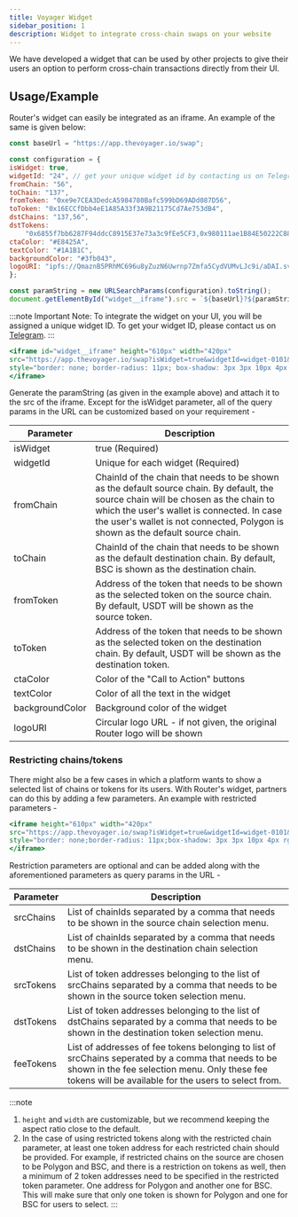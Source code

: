 ```yaml
---
title: Voyager Widget
sidebar_position: 1
description: Widget to integrate cross-chain swaps on your website
---
```


We have developed a widget that can be used by other projects to give their users an option to perform cross-chain transactions directly from their UI.

## Usage/Example
Router's widget can easily be integrated as an iframe. An example of the same is given below:
```jsx
const baseUrl = "https://app.thevoyager.io/swap";

const configuration = {
isWidget: true,
widgetId: "24", // get your unique widget id by contacting us on Telegram
fromChain: "56",
toChain: "137",
fromToken: "0xe9e7CEA3DedcA5984780Bafc599bD69ADd087D56",
toToken: "0x16ECCfDbb4eE1A85A33f3A9B21175Cd7Ae753dB4",
dstChains: "137,56",
dstTokens:
    "0x6855f7bb6287F94ddcC8915E37e73a3c9fEe5CF3,0x980111ae1B84E50222C8843e3A7a038F36Fecd2b",
ctaColor: "#E8425A",
textColor: "#1A1B1C",
backgroundColor: "#3fb043",
logoURI: "ipfs://QmaznB5PRhMC696u8yZuzN6Uwrnp7Zmfa5CydVUMvLJc9i/aDAI.svg",
};

const paramString = new URLSearchParams(configuration).toString();
document.getElementById("widget__iframe").src = `${baseUrl}?${paramString}`;
```

:::note
Important Note: 
To integrate the widget on your UI, you will be assigned a unique widget ID. To get your widget ID, please contact us on [Telegram](https://t.me/Add_ith).
:::

```jsx
<iframe id="widget__iframe" height="610px" width="420px" 
src="https://app.thevoyager.io/swap?isWidget=true&widgetId=widget-0101&fromChain=56&toChain=137&fromToken=0xe9e7CEA3DedcA5984780Bafc599bD69ADd087D56&toToken=0x16ECCfDbb4eE1A85A33f3A9B21175Cd7Ae753dB4"
style="border: none; border-radius: 11px; box-shadow: 3px 3px 10px 4px rgba(0, 0, 0, 0.05);">
</iframe>
```

Generate the paramString (as given in the example above) and attach it to the src of the iframe. Except for the isWidget parameter, all of the query params in the URL can be customized based on your requirement -

| **Parameter** | **Description** |
| -------- | -------- |
| isWidget | true (Required) |
| widgetId | Unique for each widget (Required) |
| fromChain | ChainId of the chain that needs to be shown as the default source chain. By default, the source chain will be chosen as the chain to which the user's wallet is connected. In case the user's wallet is not connected, Polygon is shown as the default source chain. |
| toChain |	ChainId of the chain that needs to be shown as the default destination chain. By default, BSC is shown as the destination chain. |
| fromToken | Address of the token that needs to be shown as the selected token on the source chain. By default, USDT will be shown as the source token. |
| toToken |	Address of the token that needs to be shown as the selected token on the destination chain. By default, USDT will be shown as the destination token. |
| ctaColor | Color of the "Call to Action" buttons |
| textColor	| Color of all the text in the widget |
| backgroundColor |	Background color of the widget |
| logoURI |	Circular logo URL - if not given, the original Router logo will be shown |

### Restricting chains/tokens
There might also be a few cases in which a platform wants to show a selected list of chains or tokens for its users. With Router's widget, partners can do this by adding a few parameters. An example with restricted parameters -

```jsx 
<iframe height="610px" width="420px" 
src="https://app.thevoyager.io/swap?isWidget=true&widgetId=widget-0101&fromChain=137&fromToken=0xc2132d05d31c914a87c6611c10748aeb04b58e8f&toChain=56&toToken=0x6855f7bb6287F94ddcC8915E37e73a3c9fEe5CF3&dstChains=137,56&dstTokens=0x6855f7bb6287F94ddcC8915E37e73a3c9fEe5CF3,0x980111ae1B84E50222C8843e3A7a038F36Fecd2b"
style="border: none;border-radius: 11px;box-shadow: 3px 3px 10px 4px rgba(0, 0, 0, 0.05);">
</iframe>
```

Restriction parameters are optional and can be added along with the aforementioned parameters as query params in the URL -

| **Parameter** | **Description** |
| -------- | -------- |
| srcChains |	List of chainIds separated by a comma that needs to be shown in the source chain selection menu. |
| dstChains |	List of chainIds separated by a comma that needs to be shown in the destination chain selection menu. |
| srcTokens |	List of token addresses belonging to the list of srcChains separated by a comma that needs to be shown in the source token selection menu. |
| dstTokens |	List of token addresses belonging to the list of dstChains separated by a comma that needs to be shown in the destination token selection menu. |
| feeTokens |	List of addresses of fee tokens belonging to list of srcChains seperated by a comma that needs to be shown in the fee selection menu. Only these fee tokens will be available for the users to select from. |

:::note
1. `height` and `width` are customizable, but we recommend keeping the aspect ratio close to the default.
2. In the case of using restricted tokens along with the restricted chain parameter, at least one token address for each restricted chain should be provided. For example, if restricted chains on the source are chosen to be Polygon and BSC, and there is a restriction on tokens as well, then a minimum of 2 token addresses need to be specified in the restricted token parameter. One address for Polygon and another one for BSC. This will make sure that only one token is shown for Polygon and one for BSC for users to select.
:::